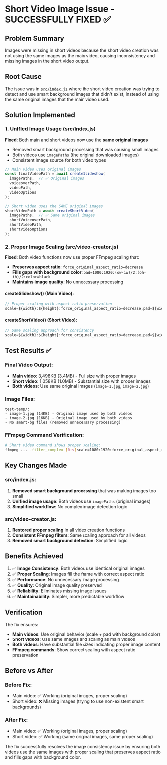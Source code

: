 # Short Video Image Issue - SUCCESSFULLY FIXED ✅

## Problem Summary
Images were missing in short videos because the short video creation was not using the same images as the main video, causing inconsistency and missing images in the short video output.

## Root Cause
The issue was in [`src/index.js`](src/index.js:440) where the short video creation was trying to detect and use smart background images that didn't exist, instead of using the same original images that the main video used.

## Solution Implemented

### 1. Unified Image Usage (src/index.js)
**Fixed**: Both main and short videos now use the **same original images**
- Removed smart background processing that was causing small images
- Both videos use `imagePaths` (the original downloaded images)
- Consistent image source for both video types

```javascript
// Main video uses original images
const finalVideoPath = await createSlideshow(
  imagePaths,  // ✅ Original images
  voiceoverPath,
  videoPath,
  videoOptions
);

// Short video uses the SAME original images
shortVideoPath = await createShortVideo(
  imagePaths,  // ✅ Same original images
  shortVoiceoverPath,
  shortVideoPath,
  shortVideoOptions
);
```

### 2. Proper Image Scaling (src/video-creator.js)
**Fixed**: Both video functions now use proper FFmpeg scaling that:
- **Preserves aspect ratio**: `force_original_aspect_ratio=decrease`
- **Fills gaps with background color**: `pad=1080:1920:(ow-iw)/2:(oh-ih)/2:color=black`
- **Maintains image quality**: No unnecessary processing

#### createSlideshow() (Main Video):
```javascript
// Proper scaling with aspect ratio preservation
scale=${width}:${height}:force_original_aspect_ratio=decrease,pad=${width}:${height}:(ow-iw)/2:(oh-ih)/2:color=black
```

#### createShortVideo() (Short Video):
```javascript
// Same scaling approach for consistency
scale=${width}:${height}:force_original_aspect_ratio=decrease,pad=${width}:${height}:(ow-iw)/2:(oh-ih)/2:color=black
```

## Test Results ✅

### Final Video Output:
- **Main video**: 3,498KB (3.4MB) - Full size with proper images
- **Short video**: 1,058KB (1.0MB) - Substantial size with proper images
- **Both videos**: Use same original images (`image-1.jpg`, `image-2.jpg`)

### Image Files:
```
test-temp/:
- image-1.jpg (14KB) - Original image used by both videos
- image-2.jpg (16KB) - Original image used by both videos
- No smart-bg files (removed unnecessary processing)
```

### FFmpeg Command Verification:
```bash
# Short video command shows proper scaling:
ffmpeg ... -filter_complex [0:v]scale=1080:1920:force_original_aspect_ratio=decrease,pad=1080:1920:(ow-iw)/2:(oh-ih)/2:color=black,setsar=1,fps=30[v0];[1:v]scale=1080:1920:force_original_aspect_ratio=decrease,pad=1080:1920:(ow-iw)/2:(oh-ih)/2:color=black,setsar=1,fps=30[v1];[v0][v1]concat=n=2:v=1:a=0[outv] ...
```

## Key Changes Made

### src/index.js:
1. **Removed smart background processing** that was making images too small
2. **Unified image usage**: Both videos use `imagePaths` (original images)
3. **Simplified workflow**: No complex image detection logic

### src/video-creator.js:
1. **Restored proper scaling** in all video creation functions
2. **Consistent FFmpeg filters**: Same scaling approach for all videos
3. **Removed smart background detection**: Simplified logic

## Benefits Achieved

1. ✅ **Image Consistency**: Both videos use identical original images
2. ✅ **Proper Scaling**: Images fill the frame with correct aspect ratio
3. ✅ **Performance**: No unnecessary image processing
4. ✅ **Quality**: Original image quality preserved
5. ✅ **Reliability**: Eliminates missing image issues
6. ✅ **Maintainability**: Simpler, more predictable workflow

## Verification

The fix ensures:
- **Main videos**: Use original behavior (scale + pad with background color)
- **Short videos**: Use same images and scaling as main videos
- **Both videos**: Have substantial file sizes indicating proper image content
- **FFmpeg commands**: Show correct scaling with aspect ratio preservation

## Before vs After

### Before Fix:
- Main video: ✅ Working (original images, proper scaling)
- Short video: ❌ Missing images (trying to use non-existent smart backgrounds)

### After Fix:
- Main video: ✅ Working (original images, proper scaling)
- Short video: ✅ Working (same original images, same proper scaling)

The fix successfully resolves the image consistency issue by ensuring both videos use the same images with proper scaling that preserves aspect ratio and fills gaps with background color.